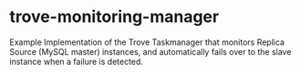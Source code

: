 trove-monitoring-manager
========================

Example Implementation of the Trove Taskmanager that monitors Replica Source (MySQL master) instances, and automatically fails over to the slave instance when a failure is detected.
